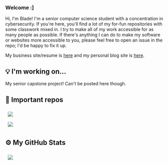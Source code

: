 ### Welcome :]
Hi, I'm Blade! I'm a senior computer science student with a concentration in cybersecurity. If you're here, you'll find a lot of my for-fun repositories with some classwork mixed in. I try to make all of my work accessible for as many people as possible. If there's anything I can do to make my software or websites more accessible to you, please feel free to open an issue in the repo; I'd be happy to fix it up.

My business site/resume is [here](https://bladetyr.github.io/) and my personal blog site is [here](https://bladetyr.neocities.org/).

## 💡 I'm working on...
My senior capstone project! Can't be posted here though.

## 📌 Important repos
<a href="https://github.com/ud-cis-discord/Sage">
  <img align="center" style="margin:0.5rem" src="https://github-readme-stats.vercel.app/api/pin/?username=ud-cis-discord&repo=sage&title_color=ffffff&text_color=c9cacc&icon_color=4AB197&bg_color=1A2B34" />
</a>
<br>
<a href="https://github.com/bladetyr/Blade-Blog">
  <img align="center" style="margin:0.5rem" src="https://github-readme-stats.vercel.app/api/pin/?username=bladetyr&repo=Blade-Blog&title_color=ffffff&text_color=c9cacc&icon_color=4AB197&bg_color=1A2B34" />
</a>

## ⚙️ My GitHub Stats
<a href="https://github.com/bladetyr">
  <img align="center" style="margin:0.5rem" src="https://github-readme-stats.vercel.app/api/top-langs/?username=bladetyr&hide=html,css&title_color=ffffff&text_color=c9cacc&icon_color=4AB197&bg_color=1A2B34" />
</a>


<!--
**bladetyr/bladetyr** is a ✨ _special_ ✨ repository because its `README.md` (this file) appears on your GitHub profile.

Here are some ideas to get you started:

- 🔭 I’m currently working on ...
- 🌱 I’m currently learning ...
- 👯 I’m looking to collaborate on ...
- 🤔 I’m looking for help with ...
- 💬 Ask me about ...
- 📫 How to reach me: ...
- 😄 Pronouns: ...
- ⚡ Fun fact: ...
-->
